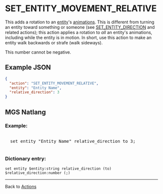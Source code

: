 # SET_ENTITY_MOVEMENT_RELATIVE

This adds a rotation to an [entity](../entities)'s [animations](../tilesets/animations). This is different from turning an entity toward something or someone (see [SET_ENTITY_DIRECTION](../actions/SET_ENTITY_DIRECTION) and related actions); this action applies a rotation to *all* an entity's animations, including while the entity is in motion. In short, use this action to make an entity walk backwards or strafe (walk sideways).

This number cannot be negative.

## Example JSON

```json
{
  "action": "SET_ENTITY_MOVEMENT_RELATIVE",
  "entity": "Entity Name",
  "relative_direction": 3
}
```

## MGS Natlang

### Example:

<pre class="HyperMD-codeblock mgs">

  <span class="verb">set</span> <span class="sigil">entity</span> <span class="string">"Entity Name"</span> <span class="target">relative_direction</span> <span class="operator">to</span> <span class="number">3</span><span class="terminator">;</span>

</pre>

### Dictionary entry:

```
set entity $entity:string relative_direction (to) $relative_direction:number (;)
```

---

Back to [Actions](../actions)
